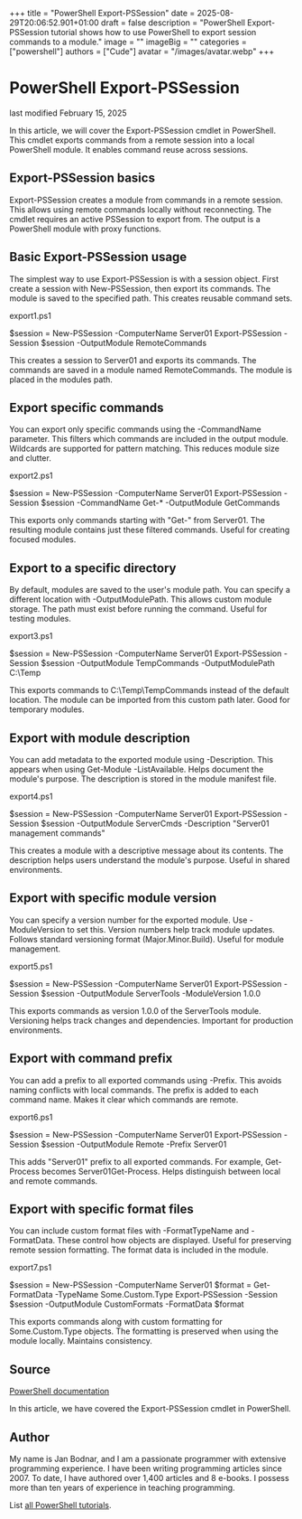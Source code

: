 +++
title = "PowerShell Export-PSSession"
date = 2025-08-29T20:06:52.901+01:00
draft = false
description = "PowerShell Export-PSSession tutorial shows how to use PowerShell to export session commands to a module."
image = ""
imageBig = ""
categories = ["powershell"]
authors = ["Cude"]
avatar = "/images/avatar.webp"
+++

# PowerShell Export-PSSession

last modified February 15, 2025

In this article, we will cover the Export-PSSession cmdlet in
PowerShell. This cmdlet exports commands from a remote session into a local
PowerShell module. It enables command reuse across sessions.

## Export-PSSession basics

Export-PSSession creates a module from commands in a remote session.
This allows using remote commands locally without reconnecting. The cmdlet
requires an active PSSession to export from. The output is a PowerShell module
with proxy functions.

## Basic Export-PSSession usage

The simplest way to use Export-PSSession is with a session object.
First create a session with New-PSSession, then export its commands.
The module is saved to the specified path. This creates reusable command sets.

export1.ps1
  

$session = New-PSSession -ComputerName Server01
Export-PSSession -Session $session -OutputModule RemoteCommands

This creates a session to Server01 and exports its commands. The commands are
saved in a module named RemoteCommands. The module is placed in the modules path.

## Export specific commands

You can export only specific commands using the -CommandName parameter. This
filters which commands are included in the output module. Wildcards are
supported for pattern matching. This reduces module size and clutter.

export2.ps1
  

$session = New-PSSession -ComputerName Server01
Export-PSSession -Session $session -CommandName Get-* -OutputModule GetCommands

This exports only commands starting with "Get-" from Server01. The resulting
module contains just these filtered commands. Useful for creating focused modules.

## Export to a specific directory

By default, modules are saved to the user's module path. You can specify a
different location with -OutputModulePath. This allows custom module storage.
The path must exist before running the command. Useful for testing modules.

export3.ps1
  

$session = New-PSSession -ComputerName Server01
Export-PSSession -Session $session -OutputModule TempCommands -OutputModulePath C:\Temp

This exports commands to C:\Temp\TempCommands instead of the default location.
The module can be imported from this custom path later. Good for temporary modules.

## Export with module description

You can add metadata to the exported module using -Description. This appears
when using Get-Module -ListAvailable. Helps document the module's purpose.
The description is stored in the module manifest file.

export4.ps1
  

$session = New-PSSession -ComputerName Server01
Export-PSSession -Session $session -OutputModule ServerCmds -Description "Server01 management commands"

This creates a module with a descriptive message about its contents. The
description helps users understand the module's purpose. Useful in shared environments.

## Export with specific module version

You can specify a version number for the exported module. Use -ModuleVersion
to set this. Version numbers help track module updates. Follows standard
versioning format (Major.Minor.Build). Useful for module management.

export5.ps1
  

$session = New-PSSession -ComputerName Server01
Export-PSSession -Session $session -OutputModule ServerTools -ModuleVersion 1.0.0

This exports commands as version 1.0.0 of the ServerTools module. Versioning
helps track changes and dependencies. Important for production environments.

## Export with command prefix

You can add a prefix to all exported commands using -Prefix. This avoids
naming conflicts with local commands. The prefix is added to each command name.
Makes it clear which commands are remote.

export6.ps1
  

$session = New-PSSession -ComputerName Server01
Export-PSSession -Session $session -OutputModule Remote -Prefix Server01

This adds "Server01" prefix to all exported commands. For example, Get-Process
becomes Server01Get-Process. Helps distinguish between local and remote commands.

## Export with specific format files

You can include custom format files with -FormatTypeName and -FormatData.
These control how objects are displayed. Useful for preserving remote session
formatting. The format data is included in the module.

export7.ps1
  

$session = New-PSSession -ComputerName Server01
$format = Get-FormatData -TypeName Some.Custom.Type
Export-PSSession -Session $session -OutputModule CustomFormats -FormatData $format

This exports commands along with custom formatting for Some.Custom.Type objects.
The formatting is preserved when using the module locally. Maintains consistency.

## Source

[PowerShell documentation](https://docs.microsoft.com/en-us/powershell/)

In this article, we have covered the Export-PSSession cmdlet in PowerShell.

## Author

My name is Jan Bodnar, and I am a passionate programmer with extensive
programming experience. I have been writing programming articles since 2007.
To date, I have authored over 1,400 articles and 8 e-books. I possess more
than ten years of experience in teaching programming.

List [all PowerShell tutorials](/powershell/).